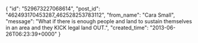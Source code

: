  {
   "id": "529673227068614",
   "post_id": "462493170453287_462528253783112",
   "from_name": "Cara Small",
   "message": "What if there is enough people and land to sustain themselves in an area and they KICK legal land OUT.",
   "created_time": "2013-06-26T06:23:39+0000"
 }
